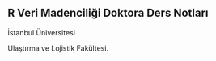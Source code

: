 ## R Veri Madenciliği Doktora Ders Notları

İstanbul Üniversitesi

Ulaştırma ve Lojistik Fakültesi.
